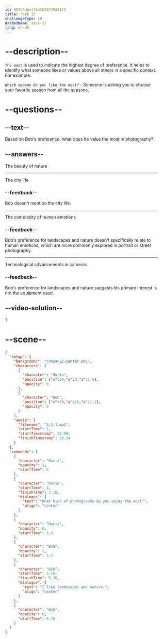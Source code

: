 ```yaml
---
id: 657d9dbe3f6a1b90f79d81f2
title: Task 17
challengeType: 19
dashedName: task-17
lang: en-US
---
```


<!-- (Audio) Maria: What kind of photography do you enjoy the most? 
Bob: I like landscapes and nature. -->

# --description--

`The most` is used to indicate the highest degree of preference. It helps to identify what someone likes or values above all others in a specific context. For example:

`Which season do you like the most?` - Someone is asking you to choose your favorite season from all the seasons.

# --questions--

## --text--

Based on Bob's preference, what does he value the most in photography?

## --answers--

The beauty of nature

---

The city life

### --feedback--

Bob doesn't mention the city life.

---

The complexity of human emotions

### --feedback--

Bob's preference for landscapes and nature doesn't specifically relate to human emotions, which are more commonly explored in portrait or street photography.

---

Technological advancements in cameras

### --feedback--

Bob's preference for landscapes and nature suggests his primary interest is not the equipment used.

## --video-solution--

1

# --scene--

```json
{
  "setup": {
    "background": "company2-center.png",
    "characters": [
      {
        "character": "Maria",
        "position": {"x":50,"y":0,"z":1.5},
        "opacity": 0
      },
      {
        "character": "Bob",
        "position": {"x":50,"y":15,"z":1.2},
        "opacity": 0
      }
    ],
    "audio": {
      "filename": "3.2-1.mp3",
      "startTime": 1,
      "startTimestamp": 21.98,
      "finishTimestamp": 26.24
    }
  },
  "commands": [
    {
      "character": "Maria",
      "opacity": 1,
      "startTime": 0
    },
    {
      "character": "Maria",
      "startTime": 1,
      "finishTime": 3.18,
      "dialogue": {
        "text": "What kind of photography do you enjoy the most?",
        "align": "center"
      }
    },
    {
      "character": "Maria",
      "opacity": 0,
      "startTime": 3.4
    },
    {
      "character": "Bob",
      "opacity": 1,
      "startTime": 3.4
    },
    {
      "character": "Bob",
      "startTime": 3.56,
      "finishTime": 5.26,
      "dialogue": {
        "text": "I like landscapes and nature.",
        "align": "center"
      }
    },
    {
      "character": "Bob",
      "opacity": 0,
      "startTime": 5.76
    }
  ]
}
```
